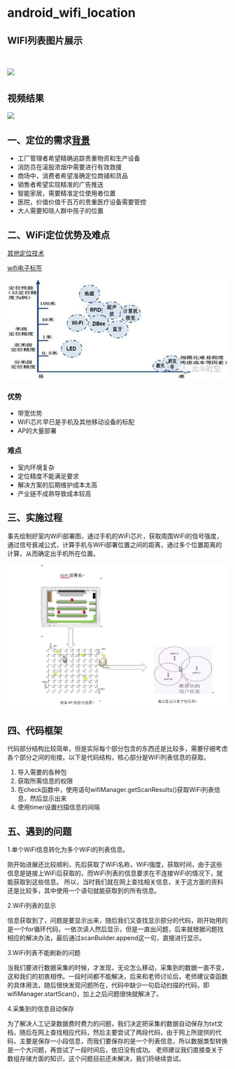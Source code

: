 # android_wifi_location

## WIFI列表图片展示
![](./Android_wifi_intensity/result.jpg)
=======
## 视频结果
![](./Android_wifi_intensity/video.gif)

## 一、定位的需求[背景](https://blog.csdn.net/huawei_eSDK/article/details/50777339)

- 工厂管理者希望精确追踪贵重物资和生产设备
- 消防员在滚股浓烟中需要进行有效救援
- 商场中，消费者希望准确定位商铺和货品
- 销售者希望实现精准的广告推送
- 智能家居，需要精准定位使用者位置
- 医院，价值价值千百万的贵重医疗设备需要管控
- 大人需要知晓人群中孩子的位置

## 二、WiFi定位优势及难点
[其他定位技术](https://www.zhihu.com/question/20485136)

[wifi电子标签](http://app.djkpai.com/87137.shtml)

![](./Android_wifi_intensity/compare.png)
### 优势

- 带宽优势
- WiFi芯片早已是手机及其他移动设备的标配
- AP的大量部署

### 难点

- 室内环境复杂
- 定位精度不能满足要求
- 解决方案的后期维护成本太高
- 产业链不成熟导致成本较高

## 三、实施过程

事先绘制好室内WiFi部署图，通过手机的WiFi芯片，获取周围WiFi的信号强度，通过信号衰减公式，计算手机与WiFi部署位置之间的距离，通过多个位置距离的计算，从而确定出手机所在位置。

![](./Android_wifi_intensity/jiegoutu.png)

## 四、代码框架

代码部分结构比较简单，但是实际每个部分包含的东西还是比较多，需要仔细考虑各个部分之间的衔接。以下是代码结构，核心部分是WiFi列表信息的获取。

1.	导入需要的各种包
2.	获取所需信息的权限
3.	在check函数中，使用语句wifiManager.getScanResults()获取WiFi列表信息，然后显示出来
4.	使用timer设置扫描信息的间隔


## 五、遇到的问题
1.单个WiFi信息转化为多个WiFi的列表信息。

刚开始进展还比较顺利，先后获取了WiFi名称，WiFi强度，获取时间，由于这些信息是链接上WiFi后获取的，而WiFi列表的信息要求在不连接WiFi的情况下，就能获取到这些信息。
所以，当时我们就在网上查找相关信息，关于这方面的资料还是比较多，其中使用一个语句就能获取到的所有信息。

2.WiFi列表的显示

信息获取到了，问题是要显示出来，随后我们又查找显示部分的代码，刚开始用的是一个for循环代码，一依次读人然后显示，但是一直出问题，后来就根据问题找相应的解决办法，最后通过scanBuilder.append这一句，直接进行显示。

3.WiFi列表不能刷新的问题

当我们要进行数据采集的时候，才发现，无论怎么移动，采集到的数据一直不变，这和我们的初衷相悖。一段时间都不能解决，后来和老师讨论后，老师建议查函数的具体用法，随后很快发现问题所在，代码中缺少一句启动扫描的代码，即wifiManager.startScan()，加上之后问题很快就解决了。

4.采集到的信息自动保存

为了解决人工记录数据费时费力的问题，我们决定把采集的数据自动保存为txt文档，随后在网上查找相应代码，然后主要尝试了两段代码，由于网上所提供的代码，主要是保存一小段信息，而我们要保存的是一个列表信息，所以数据类型转换是一个大问题，再尝试了一段时间后，依旧没有成功。
老师建议我们直接查关于数组存储方面的知识，这个问题目前还未解决，我们将继续尝试。



